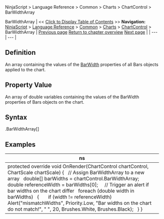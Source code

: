 ﻿
NinjaScript > Language Reference > Common > Charts > ChartControl > BarWidthArray

BarWidthArray
| << [Click to Display Table of Contents](barwidtharray.md) >> **Navigation:**     [NinjaScript](ninjascript.md) > [Language Reference](language_reference_wip.md) > [Common](common.md) > [Charts](chart.md) > [ChartControl](chartcontrol.md) > BarWidthArray | [Previous page](chartcontrol_barwidth.md) [Return to chapter overview](chartcontrol.md) [Next page](canvasleft.md) |
| --- | --- |
## Definition
An array containing the values of the [BarWidth](chartcontrol_barwidth.md) properties of all Bars objects applied to the chart.
## 
## Property Value
An array of double variables containing the values of the BarWidth properties of Bars objects on the chart.
## 
## Syntax
<ChartControl>.BarWidthArray[]
## 
## Examples
| ns |
| --- |
| protected override void OnRender(ChartControl chartControl, ChartScale chartScale) {    // Assign BarWidthArray to a new array    double[] barWidths = chartControl.BarWidthArray;      double referenceWidth = barWidths[0];      // Trigger an alert if bar widths on the chart differ    foreach (double width in barWidths)    {        if (width != referenceWidth)            Alert("mismatchWidths", Priority.Low, "Bar widths on the chart do not match!", " ", 20, Brushes.White, Brushes.Black);    } } |
